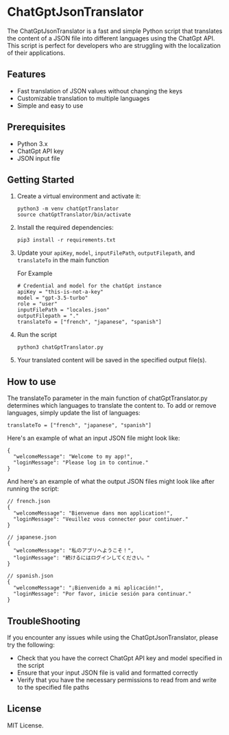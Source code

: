 # ChatGptJsonTranslator

The ChatGptJsonTranslator is a fast and simple Python script that translates the content of a JSON file into different languages using the ChatGpt API. This script is perfect for developers who are struggling with the localization of their applications.

## Features

- Fast translation of JSON values without changing the keys
- Customizable translation to multiple languages
- Simple and easy to use

## Prerequisites

- Python 3.x
- ChatGpt API key
- JSON input file

## Getting Started

1. Create a virtual environment and activate it:
   ```
   python3 -m venv chatGptTranslator
   source chatGptTranslator/bin/activate
   ```
2. Install the required dependencies:
   ```
   pip3 install -r requirements.txt
   ```
3. Update your `apiKey`, `model`, `inputFilePath`, `outputFilepath`, and `translateTo` in the main function

   For Example

   ```
   # Credential and model for the chatGpt instance
   apiKey = "this-is-not-a-key"
   model = "gpt-3.5-turbo"
   role = "user"
   inputFilePath = "locales.json"
   outputFilepath = "."
   translateTo = ["french", "japanese", "spanish"]
   ```

4. Run the script

   ```
   python3 chatGptTranslator.py
   ```

5. Your translated content will be saved in the specified output file(s).

## How to use

The translateTo parameter in the main function of chatGptTranslator.py determines which languages to translate the content to. To add or remove languages, simply update the list of languages:

```
translateTo = ["french", "japanese", "spanish"]
```

Here's an example of what an input JSON file might look like:

```
{
  "welcomeMessage": "Welcome to my app!",
  "loginMessage": "Please log in to continue."
}
```

And here's an example of what the output JSON files might look like after running the script:

```
// french.json
{
  "welcomeMessage": "Bienvenue dans mon application!",
  "loginMessage": "Veuillez vous connecter pour continuer."
}

// japanese.json
{
  "welcomeMessage": "私のアプリへようこそ！",
  "loginMessage": "続けるにはログインしてください。"
}

// spanish.json
{
  "welcomeMessage": "¡Bienvenido a mi aplicación!",
  "loginMessage": "Por favor, inicie sesión para continuar."
}
```

## TroubleShooting

If you encounter any issues while using the ChatGptJsonTranslator, please try the following:

- Check that you have the correct ChatGpt API key and model specified in the script
- Ensure that your input JSON file is valid and formatted correctly
- Verify that you have the necessary permissions to read from and write to the specified file paths

## License

MIT License.
